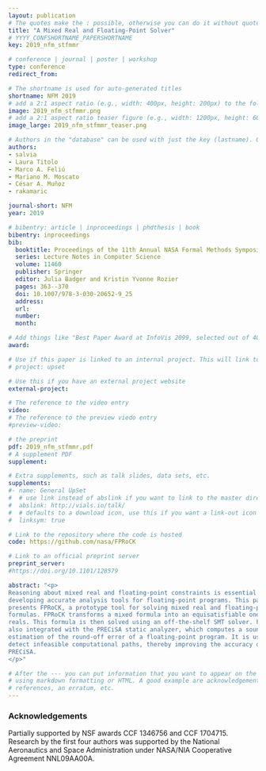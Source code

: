 ```yaml
---
layout: publication
# The quotes make the : possible, otherwise you can do it without quotes
title: "A Mixed Real and Floating-Point Solver"
# YYYY_CONFSHORTNAME_PAPERSHORTNAME
key: 2019_nfm_stfmmr

# conference | journal | poster | workshop
type: conference
redirect_from:

# The shortname is used for auto-generated titles
shortname: NFM 2019
# add a 2:1 aspect ratio (e.g., width: 400px, height: 200px) to the folder /assets/images/papers/
image: 2019_nfm_stfmmr.png
# add a 2:1 aspect ratio teaser figure (e.g., width: 1200px, height: 600px) to the folder /assets/images/papers/
image_large: 2019_nfm_stfmmr_teaser.png

# Authors in the "database" can be used with just the key (lastname). Others can be written properly.
authors:
- salvia
- Laura Titolo
- Marco A. Feliú
- Mariano M. Moscato
- César A. Muñoz
- rakamaric

journal-short: NFM
year: 2019

# bibentry: article | inproceedings | phdthesis | book
bibentry: inproceedings
bib:
  booktitle: Proceedings of the 11th Annual NASA Formal Methods Symposium (NFM)
  series: Lecture Notes in Computer Science
  volume: 11460
  publisher: Springer
  editor: Julia Badger and Kristin Yvonne Rozier
  pages: 363--370
  doi: 10.1007/978-3-030-20652-9_25
  address:
  url:
  number:
  month:

# Add things like "Best Paper Award at InfoVis 2099, selected out of 4000 submissions"
award:

# Use if this paper is linked to an internal project. This will link to the project site
# project: upset

# Use this if you have an external project website
external-project:

# The reference to the video entry
video:
# The reference to the preview viedo entry
#preview-video:

# the preprint
pdf: 2019_nfm_stfmmr.pdf
# A supplement PDF
supplement: 

# Extra supplements, such as talk slides, data sets, etc.
supplements:
#- name: General UpSet
#  # use link instead of abslink if you want to link to the master directory
#  abslink: http://vials.io/talk/
#  # defaults to a download icon, use this if you want a link-out icon
#  linksym: true

# Link to the repository where the code is hosted
code: https://github.com/nasa/FPRoCK 

# Link to an official preprint server
preprint_server: 
#https://doi.org/10.1101/128579

abstract: "<p>
Reasoning about mixed real and floating-point constraints is essential for
developing accurate analysis tools for floating-point programs. This paper
presents FPRoCK, a prototype tool for solving mixed real and floating-point
formulas. FPRoCK transforms a mixed formula into an equisatisfiable one over the
reals. This formula is then solved using an off-the-shelf SMT solver. FPRoCK is
also integrated with the PRECiSA static analyzer, which computes a sound
estimation of the round-off error of a floating-point program. It is used to
detect infeasible computational paths, thereby improving the accuracy of
PRECiSA.
</p>"

# After the --- you can put information that you want to appear on the website
# using markdown formatting or HTML. A good example are acknowledgements, extra
# references, an erratum, etc.
---
```

### Acknowledgements

Partially supported by NSF awards CCF 1346756 and CCF 1704715.  Research by the
first four authors was supported by the National Aeronautics and Space
Administration under NASA/NIA Cooperative Agreement NNL09AA00A.

